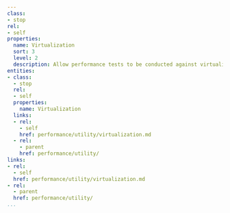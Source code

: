 ```yaml
---
class:
- stop
rel:
- self
properties:
  name: Virtualization
  sort: 3
  level: 2
  description: Allow performance tests to be conducted against virtualized instances.
entities:
- class:
  - stop
  rel:
  - self
  properties:
    name: Virtualization
  links:
  - rel:
    - self
    href: performance/utility/virtualization.md
  - rel:
    - parent
    href: performance/utility/
links:
- rel:
  - self
  href: performance/utility/virtualization.md
- rel:
  - parent
  href: performance/utility/
...
```

